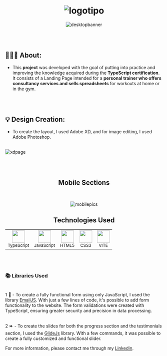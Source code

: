  # <center> ![logotipo](https://user-images.githubusercontent.com/90631825/222297931-fd7b2bfe-62b7-4148-a392-5d0b3327bf28.svg) </center>  


<div align="center">

 ![desktopbanner](https://user-images.githubusercontent.com/90631825/222298547-9a7a10a3-2256-4b79-8410-e8fb549139c7.png) 

<br/><br/>
 </div>
    

## 🏋🏾‍♂️ About:
- This **project** was developed with the goal of putting into practice and improving the knowledge acquired during the **TypeScript certification**. It consists of a Landing Page intended for a **personal trainer who offers consultancy services and sells spreadsheets** for workouts at home or in the gym.

<br/><br/>


## 💡 Design Creation:
- To create the layout, I used Adobe XD, and for image editing, I used Adobe Photoshop.
<br/><br/>

![xdpage](https://user-images.githubusercontent.com/90631825/222327911-7bd3201d-2930-4a41-a4eb-b263f5c90bc9.png)

<br/><br/>

<div align="center">

## Mobile Sections
<br/>

![mobilepics](https://user-images.githubusercontent.com/90631825/222325894-d2f33390-b07c-421e-9d39-74858d7397f1.png)

</div>


<div align="center">

  ## Technologies Used

  <table align="center"> 
  <tr>
    <td align="center">
      <img width="40" height="40" src="https://cdn.jsdelivr.net/gh/devicons/devicon/icons/typescript/typescript-original.svg" /><br>
      <sub>
        TypeScript
      </sub>
     </td> 
     <td align="center">
      <img width="40" height="40" src="https://cdn.jsdelivr.net/gh/devicons/devicon/icons/javascript/javascript-original.svg" /><br>
      <sub>
        JavaScript
      </sub>
     </td> 
     <td align="center">
      <img width="40" height="40" src="https://cdn.jsdelivr.net/gh/devicons/devicon/icons/html5/html5-original.svg" /><br>
      <sub>
        HTML5
      </sub>
     </td> 
      <td align="center">
      <img width="40" height="40" src="https://cdn.jsdelivr.net/gh/devicons/devicon/icons/css3/css3-original.svg" /><br>
      <sub>
        CSS3
      </sub>
     </td> 
     <td align="center">
      <img width="40" height="40" src="https://user-images.githubusercontent.com/90631825/222330622-6d9db9a3-9acf-4302-8848-803422def9cd.png" /><br>
      <sub>
        VITE
      </sub>
     </td>
</table>

</div>

<br/>
<br/>



### 📚 Libraries Used <br/><br/>
1 📩 - To create a fully functional form using only JavaScript, I used the library <a href="https://www.emailjs.com/">EmailJS</a>. With just a few lines of code, it's possible to add form functionality to the website. The form validations were created with TypeScript, ensuring greater security and precision in data processing.<br/><br/>

2 ⏩ - To create the slides for both the progress section and the testimonials section, I used the <a href="https://glidejs.com/">GlideJs</a> library. With a few commands, it was possible to create a fully customized and functional slider.



For more information, please contact me through my <a href="https://www.linkedin.com/in/guilherme-jesus-sales-792157209/">Linkedin</a>.

